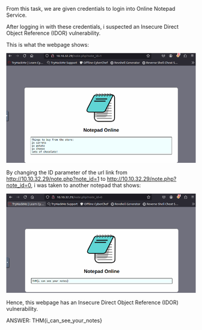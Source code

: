From this task, we are given credentials to login into Online Notepad Service.

After logging in with these credentials, i suspected an Insecure Direct Object Reference (IDOR) vulnerability.

This is what the webpage shows:

![alt text](3_Task5_ID1.png)



By changing the ID parameter of the url link from http://10.10.32.29/note.php?note_id=1 to http://10.10.32.29/note.php?note_id=0, i was taken to another notepad that shows:

![alt text](4_Task5_ID0.png)

Hence, this webpage has an Insecure Direct Object Reference (IDOR) vulnerability.

ANSWER: THM{i_can_see_your_notes}